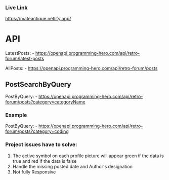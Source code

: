 

### Live Link
https://mateantique.netlify.app/


# API

LatestPosts: - https://openapi.programming-hero.com/api/retro-forum/latest-posts

AllPosts: - https://openapi.programming-hero.com/api/retro-forum/posts

## PostSearchByQuery

PostByQuery: -  https://openapi.programming-hero.com/api/retro-forum/posts?category=categoryName


### Example

PostByQuery: - https://openapi.programming-hero.com/api/retro-forum/posts?category=coding


### Project issues have to solve:
1. The active symbol on each profile picture will appear green if the data is true and red if the data is false
2. Handle the missing posted date and Author's designation
3. Not fully Responsive
